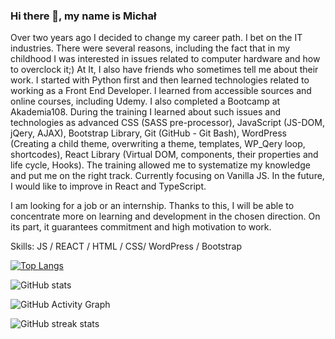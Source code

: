 ### Hi there 👋, my name is Michał
Over two years ago I decided to change my career path. I bet on the IT industries. There were several reasons, including the fact that in my childhood I was interested in issues related to computer hardware and how to overclock it;)
At It, I also have friends who sometimes tell me about their work. I started with Python first and then learned technologies related to working as a Front End Developer. I learned from accessible sources and online courses, including Udemy. I also completed a Bootcamp at Akademia108. During the training I learned about such issues and technologies as advanced CSS (SASS pre-processor), JavaScript (JS-DOM, jQery, AJAX), Bootstrap Library, Git (GitHub - Git Bash), WordPress (Creating a child theme, overwriting a theme, templates, WP_Qery loop, shortcodes), React Library (Virtual DOM, components, their properties and life cycle, Hooks). The training allowed me to systematize my knowledge and put me on the right track. Currently focusing on Vanilla JS. In the future, I would like to improve in React and TypeScript.

I am looking for a job or an internship. Thanks to this, I will be able to concentrate more on learning and development in the chosen direction. On its part, it guarantees commitment and high motivation to work.

Skills: JS / REACT / HTML / CSS/ WordPress / Bootstrap



 

[![Top Langs](https://github-readme-stats.vercel.app/api/top-langs/?username=mludwig99)](https://github.com/anuraghazra/github-readme-stats)

![GitHub stats](https://github-readme-stats.vercel.app/api?username=mludwig99&show_icons=true)  

![GitHub Activity Graph](https://activity-graph.herokuapp.com/graph?username=mludwig99)  

![GitHub streak stats](https://github-readme-streak-stats.herokuapp.com/?user=mludwig99)  

